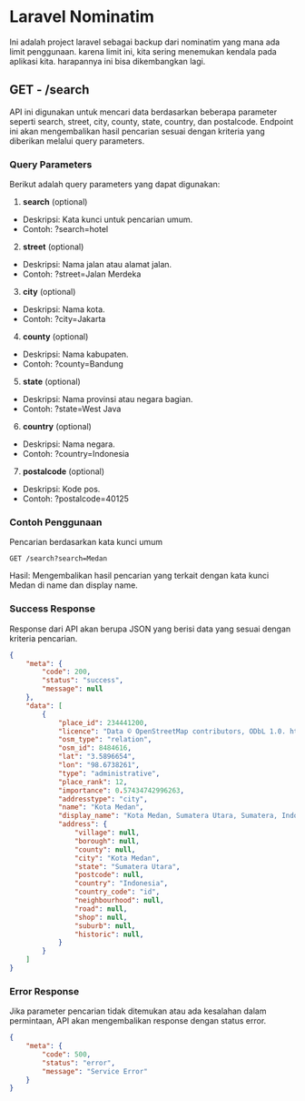 # Laravel Nominatim
Ini adalah project laravel sebagai backup dari nominatim yang mana ada limit penggunaan. karena limit ini, kita sering menemukan kendala pada aplikasi kita. harapannya ini bisa dikembangkan lagi.

## GET - /search
API ini digunakan untuk mencari data berdasarkan beberapa parameter seperti search, street, city, county, state, country, dan postalcode. Endpoint ini akan mengembalikan hasil pencarian sesuai dengan kriteria yang diberikan melalui query parameters.

### Query Parameters
Berikut adalah query parameters yang dapat digunakan:

1. **search** (optional)
- Deskripsi: Kata kunci untuk pencarian umum.
- Contoh: ?search=hotel

2. **street** (optional)
- Deskripsi: Nama jalan atau alamat jalan.
- Contoh: ?street=Jalan Merdeka

3. **city** (optional)
- Deskripsi: Nama kota.
- Contoh: ?city=Jakarta

4. **county** (optional)
- Deskripsi: Nama kabupaten.
- Contoh: ?county=Bandung

5. **state** (optional)
- Deskripsi: Nama provinsi atau negara bagian.
- Contoh: ?state=West Java

6. **country** (optional)
- Deskripsi: Nama negara.
- Contoh: ?country=Indonesia

7. **postalcode** (optional)
- Deskripsi: Kode pos.
- Contoh: ?postalcode=40125

### Contoh Penggunaan
Pencarian berdasarkan kata kunci umum
```http
GET /search?search=Medan
```
Hasil: Mengembalikan hasil pencarian yang terkait dengan kata kunci Medan di name dan display name.

### Success Response
Response dari API akan berupa JSON yang berisi data yang sesuai dengan kriteria pencarian.

```json
{
    "meta": {
        "code": 200,
        "status": "success",
        "message": null
    },
    "data": [
        {
            "place_id": 234441200,
            "licence": "Data © OpenStreetMap contributors, ODbL 1.0. http://osm.org/copyright",
            "osm_type": "relation",
            "osm_id": 8484616,
            "lat": "3.5896654",
            "lon": "98.6738261",
            "type": "administrative",
            "place_rank": 12,
            "importance": 0.57434742996263,
            "addresstype": "city",
            "name": "Kota Medan",
            "display_name": "Kota Medan, Sumatera Utara, Sumatera, Indonesia",
            "address": {
                "village": null,
                "borough": null,
                "county": null,
                "city": "Kota Medan",
                "state": "Sumatera Utara",
                "postcode": null,
                "country": "Indonesia",
                "country_code": "id",
                "neighbourhood": null,
                "road": null,
                "shop": null,
                "suburb": null,
                "historic": null,
            }
        }
    ]
}
```

### Error Response
Jika parameter pencarian tidak ditemukan atau ada kesalahan dalam permintaan, API akan mengembalikan response dengan status error.
```json
{
    "meta": {
        "code": 500,
        "status": "error",
        "message": "Service Error"
    }
}
```
